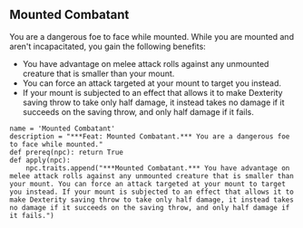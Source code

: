 ## Mounted Combatant
You are a dangerous foe to face while mounted. While you are mounted and aren't incapacitated, you gain the following benefits:

* You have advantage on melee attack rolls against any unmounted creature that is smaller than your mount.
* You can force an attack targeted at your mount to target you instead.
* If your mount is subjected to an effect that allows it to make Dexterity saving throw to take only half damage, it instead takes no damage if it succeeds on the saving throw, and only half damage if it fails.

```
name = 'Mounted Combatant'
description = "***Feat: Mounted Combatant.*** You are a dangerous foe to face while mounted."
def prereq(npc): return True
def apply(npc):
    npc.traits.append("***Mounted Combatant.*** You have advantage on melee attack rolls against any unmounted creature that is smaller than your mount. You can force an attack targeted at your mount to target you instead. If your mount is subjected to an effect that allows it to make Dexterity saving throw to take only half damage, it instead takes no damage if it succeeds on the saving throw, and only half damage if it fails.")
```
